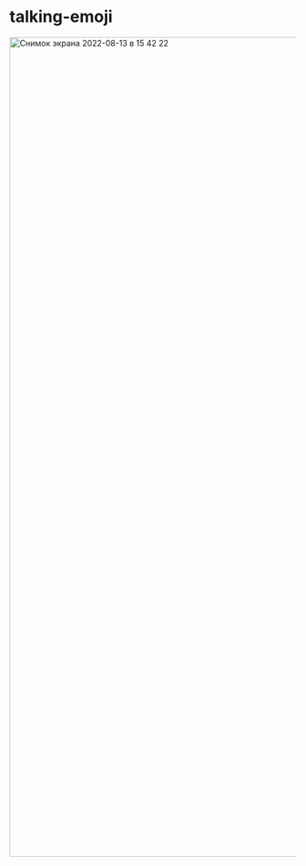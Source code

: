 # talking-emoji
<img width="1440" alt="Снимок экрана 2022-08-13 в 15 42 22" src="https://user-images.githubusercontent.com/90826929/184480175-cbe6e41f-e500-4036-a084-c8c3ed2c47d0.png">
